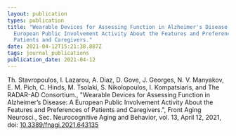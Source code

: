 ```yaml
---
layout: publication
types: publication
title: "Wearable Devices for Assessing Function in Alzheimer's Disease: A
  European Public Involvement Activity About the Features and Preferences of
  Patients and Caregivers."
date: 2021-04-12T15:21:38.887Z
tags: journal_publications
publication_date: 2021-04-12
---
```

Th. Stavropoulos, I. Lazarou, A. Diaz, D. Gove, J. Georges, N. V. Manyakov, E. M. Pich, C. Hinds, M. Tsolaki, S. Nikolopoulos, I. Kompatsiaris, and The RADAR-AD Consortium., "Wearable Devices for Assessing Function in Alzheimer’s Disease: A European Public Involvement Activity About the Features and Preferences of Patients and Caregivers.", Front Aging Neurosci., Sec. Neurocognitive Aging and Behavior, vol. 13, April 12, 2021, doi: [10.3389/fnagi.2021.643135](https://www.frontiersin.org/journals/aging-neuroscience/articles/10.3389/fnagi.2021.643135/full)
